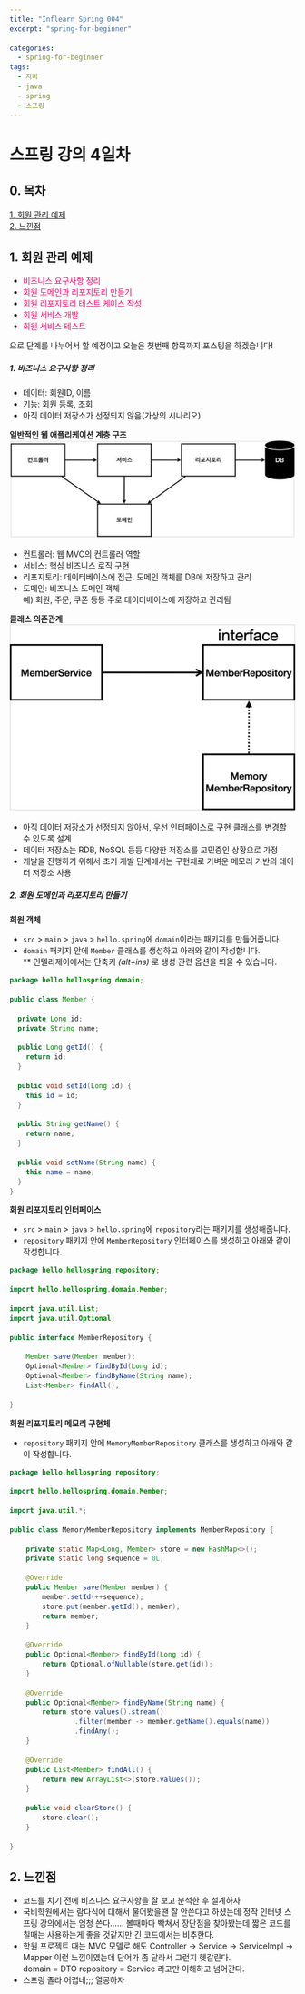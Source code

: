 ```yaml
---
title: "Inflearn Spring 004"
excerpt: "spring-for-beginner"

categories:
  - spring-for-beginner
tags:
  - 자바
  - java
  - spring
  - 스프링
---
```


# 스프링 강의 4일차

## 0. 목차

[1. 회원 관리 예제](#1-회원-관리-예제)  
[2. 느낀점](#2-느낀점)

## 1. 회원 관리 예제
- <span style="color:#FF0066">비즈니스 요구사항 정리</span>
- <span style="color:#FF0066">회원 도메인과 리포지토리 만들기</span>
- <span style="color:#FF0066">회원 리포지토리 테스트 케이스 작성</span>
- <span style="color:#FF0066">회원 서비스 개발</span>
- <span style="color:#FF0066">회원 서비스 테스트</span>

으로 단계를 나누어서 할 예정이고 오늘은 첫번째 항목까지 포스팅을 하겠습니다!

##### 1. 비즈니스 요구사항 정리
- 데이터: 회원ID, 이름
- 기능: 회원 등록, 조회
- 아직 데이터 저장소가 선정되지 않음(가상의 시나리오)

__일반적인 웹 애플리케이션 계층 구조__
<img src="/assets/images/2021-12-04_01.jpg">
- 컨트롤러: 웹 MVC의 컨트롤러 역할
- 서비스: 핵심 비즈니스 로직 구현
- 리포지토리: 데이터베이스에 접근, 도메인 객체를 DB에 저장하고 관리
- 도메인: 비즈니스 도메인 객체  
  예) 회원, 주문, 쿠폰 등등 주로 데이터베이스에 저장하고 관리됨

__클래스 의존관계__
<img src="/assets/images/2021-12-04_02.jpg">
- 아직 데이터 저장소가 선정되지 않아서, 우선 인터페이스로 구현 클래스를 변경할 수 있도록 설계
- 데이터 저장소는 RDB, NoSQL 등등 다양한 저장소를 고민중인 상황으로 가정
- 개발을 진행하기 위해서 초기 개발 단계에서는 구현체로 가벼운 메모리 기반의 데이터 저장소 사용

##### 2. 회원 도메인과 리포지토리 만들기
__회원 객체__  
- `src` > `main` > `java` > `hello.spring`에 `domain`이라는 패키지를 만들어줍니다.
- `domain` 패키지 안에 `Member` 클래스를 생성하고 아래와 같이 작성합니다.  
  ** 인텔리제이에서는 단축키 _(alt+ins)_ 로 생성 관련 옵션을 띄울 수 있습니다.

```java
package hello.hellospring.domain;

public class Member {

  private Long id;
  private String name;

  public Long getId() {
    return id;
  }

  public void setId(Long id) {
    this.id = id;
  }

  public String getName() {
    return name;
  }

  public void setName(String name) {
    this.name = name;
  }
}
```

__회원 리포지토리 인터페이스__
- `src` > `main` > `java` > `hello.spring`에 `repository`라는 패키지를 생성해줍니다.
- `repository` 패키지 안에 `MemberRepository` 인터페이스를 생성하고 아래와 같이 작성합니다.

```java
package hello.hellospring.repository;

import hello.hellospring.domain.Member;

import java.util.List;
import java.util.Optional;

public interface MemberRepository {

    Member save(Member member);
    Optional<Member> findById(Long id);
    Optional<Member> findByName(String name);
    List<Member> findAll();

}
```

__회원 리포지토리 메모리 구현체__
- `repository` 패키지 안에 `MemoryMemberRepository` 클래스를 생성하고 아래와 같이 작성합니다.

```java
package hello.hellospring.repository;

import hello.hellospring.domain.Member;

import java.util.*;

public class MemoryMemberRepository implements MemberRepository {

    private static Map<Long, Member> store = new HashMap<>();
    private static long sequence = 0L;

    @Override
    public Member save(Member member) {
        member.setId(++sequence);
        store.put(member.getId(), member);
        return member;
    }

    @Override
    public Optional<Member> findById(Long id) {
        return Optional.ofNullable(store.get(id));
    }

    @Override
    public Optional<Member> findByName(String name) {
        return store.values().stream()
                .filter(member -> member.getName().equals(name))
                .findAny();
    }

    @Override
    public List<Member> findAll() {
        return new ArrayList<>(store.values());
    }

    public void clearStore() {
        store.clear();
    }

}
```

## 2. 느낀점
- 코드를 치기 전에 비즈니스 요구사항을 잘 보고 분석한 후 설계하자
- 국비학원에서는 람다식에 대해서 물어봤을땐 잘 안쓴다고 하셨는데 정작 인터넷 스프링 강의에서는 엄청 쓴다...... 볼때마다 빡쳐서 장단점을 찾아봤는데 짧은 코드를 칠때는 사용하는게 좋을 것같지만 긴 코드에서는 비추한다.
- 학원 프로젝트 때는 MVC 모델로 해도 Controller -> Service -> ServiceImpl -> Mapper 이런 느낌이였는데 단어가 좀 달라서 그런지 헷갈린다.  
  domain = DTO
  repository = Service 라고만 이해하고 넘어간다.
- 스프링 졸라 어렵네;;; 열공하자
